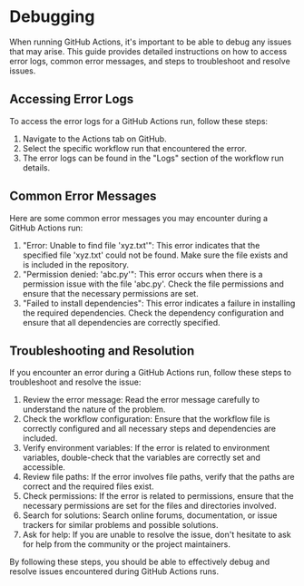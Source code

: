 # Debugging

When running GitHub Actions, it's important to be able to debug any issues that may arise. This guide provides detailed instructions on how to access error logs, common error messages, and steps to troubleshoot and resolve issues.

## Accessing Error Logs

To access the error logs for a GitHub Actions run, follow these steps:

1. Navigate to the Actions tab on GitHub.
2. Select the specific workflow run that encountered the error.
3. The error logs can be found in the "Logs" section of the workflow run details.

## Common Error Messages

Here are some common error messages you may encounter during a GitHub Actions run:

1. "Error: Unable to find file 'xyz.txt'": This error indicates that the specified file 'xyz.txt' could not be found. Make sure the file exists and is included in the repository.
2. "Permission denied: 'abc.py'": This error occurs when there is a permission issue with the file 'abc.py'. Check the file permissions and ensure that the necessary permissions are set.
3. "Failed to install dependencies": This error indicates a failure in installing the required dependencies. Check the dependency configuration and ensure that all dependencies are correctly specified.

## Troubleshooting and Resolution

If you encounter an error during a GitHub Actions run, follow these steps to troubleshoot and resolve the issue:

1. Review the error message: Read the error message carefully to understand the nature of the problem.
2. Check the workflow configuration: Ensure that the workflow file is correctly configured and all necessary steps and dependencies are included.
3. Verify environment variables: If the error is related to environment variables, double-check that the variables are correctly set and accessible.
4. Review file paths: If the error involves file paths, verify that the paths are correct and the required files exist.
5. Check permissions: If the error is related to permissions, ensure that the necessary permissions are set for the files and directories involved.
6. Search for solutions: Search online forums, documentation, or issue trackers for similar problems and possible solutions.
7. Ask for help: If you are unable to resolve the issue, don't hesitate to ask for help from the community or the project maintainers.

By following these steps, you should be able to effectively debug and resolve issues encountered during GitHub Actions runs.
